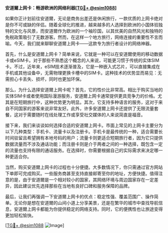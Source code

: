 **安道爾上网卡：畅游欧洲的网络利器[[TG💪+ @esim1088](https://t.me/s/esim1088)]**

如果你正计划前往安道爾，无论是商务出差还是休闲旅行，一款优质的上网卡绝对是你不可或缺的伴侣。随着全球化的推进，越来越多的人选择到欧洲的小国体验独特的文化与风景，而安道爾作为欧洲的一个袖珍国，以其优美的自然风光和独特的免税政策吸引了无数游客。然而，在这样一个地方旅行，网络连接的重要性不言而喻。今天，我们就来聊聊安道爾上网卡——这款专为旅行者设计的网络神器。

首先，什么是安道爾上网卡？简单来说，它就是一种可以在安道爾使用的移动数据卡或eSIM卡。对于那些不熟悉这个概念的人来说，可能更习惯于传统的实体SIM卡。不过，近年来，eSIM技术逐渐普及，它是一种嵌入式芯片，可以直接集成在手机或其他设备中，无需物理更换卡槽中的SIM卡。这种技术的优势显而易见：无需担心卡丢失、损坏，同时也更加环保。

那么，为什么选择安道爾上网卡呢？首先，它的性价比非常高。相比于购买当地的实体SIM卡或者使用国际漫游服务，安道爾上网卡通常提供更具竞争力的价格。尤其是在短期旅行中，这种优势更为明显。其次，它支持多种语言的服务，这对于来自不同国家的游客来说非常友好。此外，许多安道爾上网卡还提供了无限流量套餐，这对于需要随时在线处理工作或享受社交媒体的人来说简直是福音。

接下来，我们来谈谈如何选择合适的安道爾上网卡。市面上常见的上网卡主要分为以下几种类型：手机卡、流量卡以及注册卡。手机卡是最传统的一种，适合需要长时间驻留且希望拥有本地号码的用户；流量卡则更适合短期旅行者，因为它只提供数据流量而不涉及通话功能；而注册卡则是介于两者之间的一种选择，既包含一定的流量也支持有限的通话服务。在选择时，你需要根据自己的实际需求来决定哪一种更适合你。

当然，购买安道爾上网卡的过程也十分便捷。大多数情况下，你只需通过官方网站下单即可完成购买。一些服务商甚至支持直接邮寄至你的地址，方便快捷。值得注意的是，由于安道爾是一个相对较小的国家，其网络环境与周边国家存在一定差异，因此建议优先选择那些在当地有良好口碑和服务保障的品牌。

最后，让我们再强调一下安道爾上网卡的优点：稳定性强、覆盖范围广、操作简单。无论你是想在安道爾的山间小道上分享美景，还是在繁华的城市中查找导航信息，安道爾上网卡都能为你提供稳定的网络支持。同时，它的便携性也让旅途变得更加轻松愉快。

[[TG💪+ @esim1088](https://t.me/s/esim1088) ![Image](https://i.postimg.cc/4NQfJmqS/Snipaste-2025-05-13-00-14-12.png)]